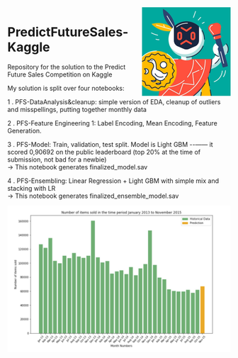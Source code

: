 <img src="images\competition_logo.jpg" alt="competition_logo" width=200px height="auto" align="right">

# PredictFutureSales-Kaggle

Repository for the solution to the Predict Future Sales Competition on Kaggle


My solution is split over four notebooks:

1 . PFS-DataAnalysis&cleanup: simple version of EDA, cleanup of outliers and misspellings, putting together monthly data

2 . PFS-Feature Engineering 1: Label Encoding, Mean Encoding, Feature Generation.

3 . PFS-Model: Train, validation, test split. Model is Light GBM --—— it scored 0,90692 on the public leaderboard (top 20% at the time of submission, not bad for a newbie)   
    -> This notebook generates finalized_model.sav
    
4 . PFS-Ensembling: Linear Regression + Light GBM with simple mix and stacking with LR    
    -> This notebook generates finalized_ensemble_model.sav
    
<img src="images\MonthlySalesWithPrediction.jpg" alt="Monthly Sales with Prediction" align="center">

